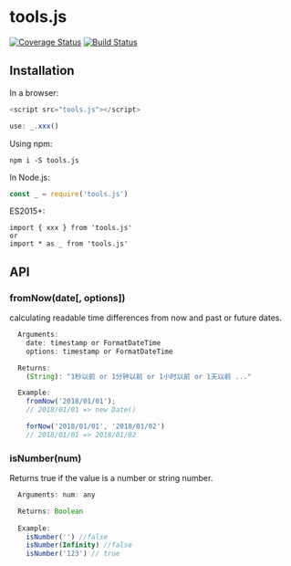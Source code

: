 # tools.js
[![Coverage Status](https://coveralls.io/repos/github/liushuangbill/tools.js/badge.svg?branch=master)](https://coveralls.io/github/liushuangbill/tools.js?branch=master)
[![Build Status](https://travis-ci.org/liushuangbill/tools.js.svg?branch=master)](https://travis-ci.org/liushuangbill/tools.js)


## Installation
In a browser:
```js
<script src="tools.js"></script>

use: _.xxx()
```

Using npm:
```npm
npm i -S tools.js
```

In Node.js:
```js
const _ = require('tools.js')
```

ES2015+:
```
import { xxx } from 'tools.js'
or
import * as _ from 'tools.js'
```

## API

### fromNow(date[, options])
calculating readable time differences from now and past or future dates.
```js
  Arguments:
    date: timestamp or FormatDateTime
    options: timestamp or FormatDateTime

  Returns:
    (String): "1秒以前 or 1分钟以前 or 1小时以前 or 1天以前 ..."

  Example:
    fromNow('2018/01/01');
    // 2018/01/01 => new Date()

    forNow('2018/01/01', '2018/01/02')
    // 2018/01/01 => 2018/01/02
```

### isNumber(num)
Returns true if the value is a number or string number. 
```js
  Arguments: num: any

  Returns: Boolean
  
  Example:
    isNumber('') //false
    isNumber(Infinity) //false
    isNumber('123') // true
```
